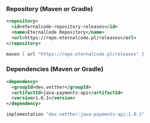 ### Repository (Maven or Gradle)
```xml
<repository>
  <id>eternalcode-repository-releases</id>
  <name>EternalCode Repository</name>
  <url>https://repo.eternalcode.pl/releases</url>
</repository>
```
```groovy
maven { url "https://repo.eternalcode.pl/releases" }
```

### Dependencies (Maven or Gradle)
```xml
<dependency>
  <groupId>dev.vetther</groupId>
  <artifactId>java-payments-api</artifactId>
  <version>1.0.1</version>
</dependency>
```
```groovy
implementation "dev.vetther:java-payments-api:1.0.1"
```
